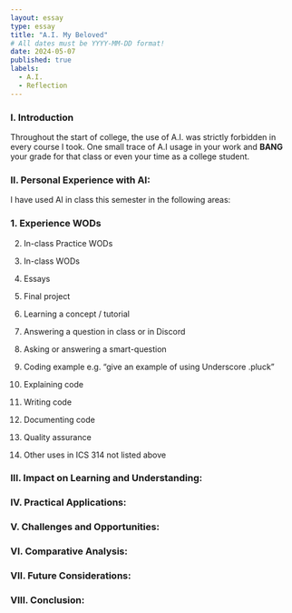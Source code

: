 ```yaml
---
layout: essay
type: essay
title: "A.I. My Beloved"
# All dates must be YYYY-MM-DD format!
date: 2024-05-07
published: true
labels:
  - A.I.
  - Reflection
---
```


### I. Introduction

Throughout the start of college, the use of A.I. was strictly forbidden in every course I took. One small trace of A.I usage in your work and **BANG** your grade for that class or even your time as a college student. 

### II. Personal Experience with AI:
I have used AI in class this semester in the following areas:

### 1. Experience WODs



  2. In-class Practice WODs

  3. In-class WODs

  4. Essays

  5. Final project

  6. Learning a concept / tutorial

  7. Answering a question in class or in Discord

  8. Asking or answering a smart-question

  9. Coding example e.g. “give an example of using Underscore .pluck”

  10. Explaining code

  11. Writing code

  12. Documenting code

  13. Quality assurance 

  14. Other uses in ICS 314 not listed above


### III. Impact on Learning and Understanding:


### IV. Practical Applications:


### V. Challenges and Opportunities:


### VI. Comparative Analysis:


### VII. Future Considerations:


### VIII. Conclusion:
